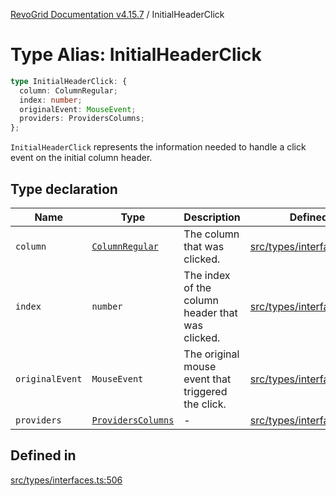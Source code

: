 [RevoGrid Documentation v4.15.7](README.md) / InitialHeaderClick

# Type Alias: InitialHeaderClick

```ts
type InitialHeaderClick: {
  column: ColumnRegular;
  index: number;
  originalEvent: MouseEvent;
  providers: ProvidersColumns;
};
```

`InitialHeaderClick` represents the information needed to handle a click
event on the initial column header.

## Type declaration

| Name | Type | Description | Defined in |
| ------ | ------ | ------ | ------ |
| `column` | [`ColumnRegular`](Interface.ColumnRegular.md) | The column that was clicked. | [src/types/interfaces.ts:518](https://github.com/revolist/revogrid/blob/4b66617ba213e84ecc08d523780ce49415de163a/src/types/interfaces.ts#L518) |
| `index` | `number` | The index of the column header that was clicked. | [src/types/interfaces.ts:510](https://github.com/revolist/revogrid/blob/4b66617ba213e84ecc08d523780ce49415de163a/src/types/interfaces.ts#L510) |
| `originalEvent` | `MouseEvent` | The original mouse event that triggered the click. | [src/types/interfaces.ts:514](https://github.com/revolist/revogrid/blob/4b66617ba213e84ecc08d523780ce49415de163a/src/types/interfaces.ts#L514) |
| `providers` | [`ProvidersColumns`](Interface.ProvidersColumns.md) | - | [src/types/interfaces.ts:519](https://github.com/revolist/revogrid/blob/4b66617ba213e84ecc08d523780ce49415de163a/src/types/interfaces.ts#L519) |

## Defined in

[src/types/interfaces.ts:506](https://github.com/revolist/revogrid/blob/4b66617ba213e84ecc08d523780ce49415de163a/src/types/interfaces.ts#L506)
